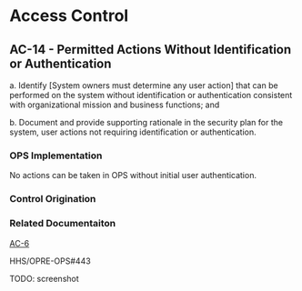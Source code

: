# Access Control
## AC-14 - Permitted Actions Without Identification or Authentication

a. Identify [System owners must determine any user action] that can be performed on the system without identification or authentication consistent with organizational mission and business functions; and

b. Document and provide supporting rationale in the security plan for the system, user actions not requiring identification or authentication.

### OPS Implementation

No actions can be taken in OPS without initial user authentication.

### Control Origination

### Related Documentaiton

[AC-6](./ac-6.md)

HHS/OPRE-OPS#443

TODO: screenshot
